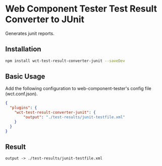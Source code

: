 Web Component Tester Test Result Converter to JUnit
====================================================

Generates junit reports.

## Installation

```sh
npm install wct-test-result-converter-junit --saveDev
```

## Basic Usage

Add the following configuration to web-component-tester's config file (wct.conf.json).

```json
{
  "plugins": {
    "wct-test-result-converter-junit": {
        "output": "./test-results/junit-testfile.xml"
    }
  }
}
```

## Result

    output -> ./test-results/junit-testfile.xml

